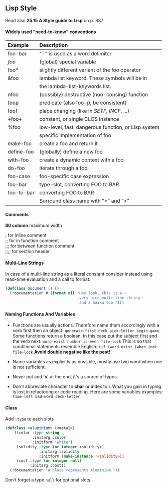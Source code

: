 ## Lisp Style

Read also **25.15 A Style guide to Lisp** on p. 887

#### Widely used "need-to-know" conventions

| Example           | Description                                         |
| :---------------- | :--------------------------------                   |
| foo-bar           | "-" is used as a word delimiter                     |
| *foo*             | (global) special variable                           |
| foo*              | slightly different variant of the foo operator      |
| &foo              | lambda list keyword. These symbols will be in       |
|                   | the lambda-list-keywords list.                      |
| nfoo              | (possibly) destructive (non-consing) function       |
| foop              | predicate (also foo-p, be consistent)               |
| foof              | place changing (like in *SETF*, *INCF*, ...)        |
| +foo+             | constant, or single CLOS instance                   |
| %foo              | low-level, fast, dangerous function, or Lisp system |
|                   | specific implementation of foo                      |
| make-foo          | create a foo and return it                          |
| define-foo        | (globally) define a new foo                         |
| with-foo          | create a dynamic context with a foo                 |
| do-foo            | iterate through a foo                               |
| foo-case          | foo-specific case expression                        |
| foo-bar           | type-slot, converting FOO to BAR                    |
| foo-to-bar        | converting FOO to BAR                               |
| <class-name>      | Surround class name with "<" and ">"                |

#### Comments

**80 column** maximum width

;  for inline comment<br/>
;;  for in function comment<br/>
;;;   for between function comment<br/>
;;;;   for section header

#### Multi-Line Strings

In case of a multi-line string as a literal constant consider
instead using read-time evaluation and a call to format:
``` cl
(defclass document () ()
  (:documentation #.(format nil "Hey look, this is a ~
                                 very nice multi-line string ~
                                 and a haiku too.")))
```

#### Naming Functions And Variables

- Functions are usually actions. Therefore name them accordingly with a verb first then an
  object:
`
    generate-first-deck
    pick-letter
    begin-game
`
Some functions return a boolean. In this case put the subject first and the verb next:
`
    word-exist
    number-is-even
    file-lock
`
This is so that conditional statements resemble English:
`
    (if (word-exist
    (when (not file-lock
`
**Avoid double negative like the pest!**

- Name variables as explicitly as possible, mostly use two word when one is not sufficient.
- Never put and **'s'** at the end, it's a source of typos.
- Don't abbreviate character to **char** or index to **i**. What you gain in typing is lost
in refactoring or code reading. Here are some variables examples:
`
    time-left
    bad-word
    deck-letter
`

#### Class

Add `:type` to each slots

``` cl
(defclass <aluminium> (<metal>)
    ((color :type string
            :initarg :color
            :initform "white")
     (solidity :type (or integer <solidity>)
               :initarg :solidity
               :initform (make-instance '<solidity>))
     (cost :type (or integer null)
           :initarg :cost))
  (:documentation "A class represents Aluminium."))
```

Don't forget a type `null` for optional slots.
